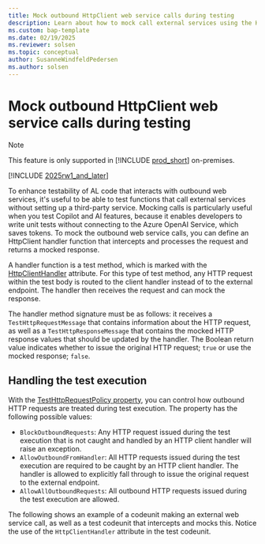 ```yaml
---
title: Mock outbound HttpClient web service calls during testing
description: Learn about how to mock call external services using the HttpClient datatype.
ms.custom: bap-template
ms.date: 02/19/2025
ms.reviewer: solsen
ms.topic: conceptual
author: SusanneWindfeldPedersen
ms.author: solsen
---
```


# Mock outbound HttpClient web service calls during testing

> [!NOTE]
> This feature is only supported in [!INCLUDE [prod_short](includes/prod_short.md)] on-premises.

[!INCLUDE [2025rw1_and_later](includes/2025rw1_and_later.md)]

To enhance testability of AL code that interacts with outbound web services, it's useful to be able to test functions that call external services without setting up a third-party service. Mocking calls is particularly useful when you test Copilot and AI features, because it enables developers to write unit tests without connecting to the Azure OpenAI Service, which saves tokens. To mock the outbound web service calls, you can define an HttpClient handler function that intercepts and processes the request and returns a mocked response. 

A handler function is a test method, which is marked with the [HttpClientHandler](attributes/devenv-httpclient-handler-attribute.md) attribute. For this type of test method, any HTTP request within the test body is routed to the client handler instead of to the external endpoint. The handler then receives the request and can mock the response.

The handler method signature must be as follows: it receives a `TestHttpRequestMessage` that contains information about the HTTP request, as well as a `TestHttpResponseMessage` that contains the mocked HTTP response values that should be updated by the handler. The Boolean return value indicates whether to issue the original HTTP request; `true` or use the mocked response; `false`.

## Handling the test execution

With the [TestHttpRequestPolicy property](properties/devenv-testhttprequestpolicy-property.md), you can control how outbound HTTP requests are treated during test execution. The property has the following possible values:

- `BlockOutboundRequests`: Any HTTP request issued during the test execution that is not caught and handled by an HTTP client handler will raise an exception.
- `AllowOutboundFromHandler`: All HTTP requests issued during the test execution are required to be caught by an HTTP client handler. The handler is allowed to explicitly fall through to issue the original request to the external endpoint.
- `AllowAllOutboundRequests`: All outbound HTTP requests issued during the test execution are allowed.

The following shows an example of a codeunit making an external web service call, as well as a test codeunit that intercepts and mocks this. Notice the use of the `HttpClientHandler` attribute in the test codeunit.

<!-- code example -->

<!--
Security Limitations: the request object received by the handler is limited for security reasons. It excludes headers, content, and cookies to ensure that sensitive information is not exposed during testing.

Available Data: The limited request object includes the path, query parameters, and request type (e.g., GET, POST). This limitation is in place because app teams do not currently use the excluded data for testing, and it simplifies the code by avoiding security concerns.

Populating Response: populate the response object based on the request received by the handler. The handler can mock the response or send the request to the external endpoint, depending on the test requirements.

Mocking Responses: handler returns a "not found" response if the document is empty or a "200 OK" response if the ID is correct. This allows for testing different scenarios based on the request data.

Sending Requests: The handler can decide to send the request to the external endpoint instead of mocking the response. This is useful for scenarios where the handler cannot mock certain parts of the request, such as authorization tokens.

Outbound Request Blocking: 

Blocking outbound requests during testing to prevent unintended external calls. This can be controlled using properties that specify whether requests are allowed, allowed only from handlers, or completely blocked.

	Blocking Requests: blocking outbound requests during testing to prevent unintended external calls. This can be controlled using properties that specify whether requests are allowed, allowed only from handlers, or completely blocked.
	Property Options: "Allow all outbound requests" (no limitations), "Allow outbound from handler" (requests must have a handler), and "Block everything" (no outbound requests allowed).
	
## Related information

[Call external services with the HttpClient data type](devenv-httpclient-mock-outbound-calls.md)  
[HttpClient data type](methods-auto/httpclient/httpclient-data-type.md)  
[TestHttpRequestPolicy property](properties/devenv-testhttprequestpolicy-property.md)
